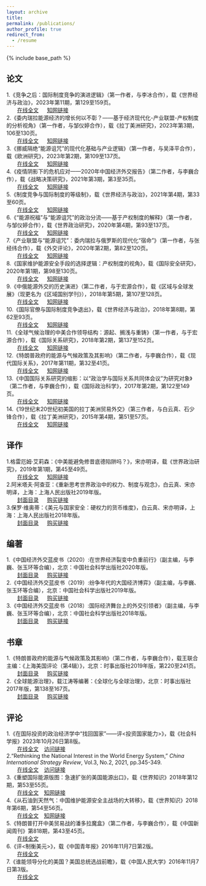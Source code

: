 ```yaml
---
layout: archive
title: 
permalink: /publications/
author_profile: true
redirect_from:
  - /resume
---
```


{% include base_path %}

## 论文

1.《竞争之后：国际制度竞争的演进逻辑》（第一作者，与李冰合作），载《世界经济与政治》，2023年第11期，第129至159页。<br>
   &emsp;&emsp;[在线全文](http://sym915.github.io/files/paper14.pdf) &emsp; [知网链接](https://kns.cnki.net/kcms2/article/abstract?v=2Wn7gbiy3W8RgE3EHxyUSpSdA7f1NLjJRceT_f1OeufgC85zH9rAOwxjkKKGCxF38sXd73rXDk5pG5LhgMKZkneZgs5UFz3NYBam3qxewZ2PVNUSnkWED7yv7zIUaoLew-ZXNrH-lk4=&uniplatform=NZKPT&language=CHS)<br>
2.《委内瑞拉能源经济的增长何以不彰？——基于经济现代化-产业联盟-产权制度的分析视角》（第一作者，与邹仪婷合作），载《拉丁美洲研究》，2023年第3期，106至130页。<br>
   &emsp;&emsp;[在线全文](http://sym915.github.io/files/paper13.pdf) &emsp; [知网链接](https://kns.cnki.net/kcms2/article/abstract?v=3uoqIhG8C44YLTlOAiTRKu87-SJxoEJutOehf2D0XouCH-lhM6pGz3TTVPjQwqQ2_aAnicwvs11QBLH5aq1yIZ0ANntNd80P&uniplatform=NZKPT)<br>
3.《挪威隔绝“能源诅咒”的现代化基础与产业逻辑》（第一作者，与吴泽平合作），载《欧洲研究》，2023年第2期，第109至137页。<br>
   &emsp;&emsp;[在线全文](http://sym915.github.io/files/paper12.pdf) &emsp; [知网链接](https://kns.cnki.net/kcms2/article/abstract?v=3uoqIhG8C44YLTlOAiTRKu87-SJxoEJu6LL9TJzd50n99-5LWnc7lJlAv5wallFglTtkeq5SelCeiyZbK0H207l52CZrhalS&uniplatform=NZKPT)<br>
4.《疫情阴影下的危机应对——2020年中国经济外交报告》（第二作者，与李巍合作），载《战略决策研究》，2021年第3期，第3至35页。<br>
   &emsp;&emsp;[在线全文](http://sym915.github.io/files/paper11.pdf) &emsp; [知网链接](https://kns.cnki.net/kcms/detail/detail.aspx?dbcode=CJFD&dbname=CJFDLAST2021&filename=ZLJC202103001&uniplatform=NZKPT&v=lixjEIarD0ZkM9CGVZpY2sdf2uUxiG1TX9HtTfLuSyU3u-k6m0S8bd8C78_aQT8X)<br>
5.《制度竞争与国际制度的等级制》，载《世界经济与政治》，2021年第4期，第33至60页。<br>
   &emsp;&emsp;[在线全文](http://sym915.github.io/files/paper10.pdf) &emsp; [知网链接](https://kns.cnki.net/kcms/detail/detail.aspx?dbcode=CJFD&dbname=CJFDLAST2021&filename=SJJZ202104003&uniplatform=NZKPT&v=0oEg8l_tJp9Af2rIWZF6G07qa0ewnlYHyvdmljqQ2mgMq1wp-V7w3beDwxVGdyEo)<br>
6.《“能源祝福”与“能源诅咒”的政治分流——基于产权制度的解释》（第一作者，与邹仪婷合作），载《世界政治研究》，2020年第4期，第93至137页。<br>
   &emsp;&emsp;[在线全文](http://sym915.github.io/files/paper9.pdf) &emsp; [知网链接](https://kns.cnki.net/kcms/detail/detail.aspx?dbcode=CCJD&dbname=CCJDLAST2&filename=WPJK202004005&uniplatform=NZKPT&v=hKx2YeJDmBeQ1oWyCnFKBcNqtJ1rpwMeCN8xmnhmBqLFcRy9r0cwowot3-m6nSOW)<br>
7.《产业联盟与“能源诅咒”：委内瑞拉与俄罗斯的现代化“宿命”》（第一作者，与张经纬合作），载《外交评论》，2020年第2期，第82至120页。<br>
   &emsp;&emsp;[在线全文](http://sym915.github.io/files/paper8.pdf) &emsp; [知网链接](https://kns.cnki.net/kcms/detail/detail.aspx?dbcode=CJFD&dbname=CJFDLAST2020&filename=WJXY202002004&uniplatform=NZKPT&v=lEp75hyY-l3VwamVTPGI3PPfmiUUQCnjBEKdne8UyahQVYqM-wU_cTrIILSJEmOa)<br>
8.《国家维护能源安全手段的选择逻辑：产权制度的视角》，载《国际安全研究》，2020年第1期，第98至130页。<br>
   &emsp;&emsp;[在线全文](http://sym915.github.io/files/paper7.pdf) &emsp; [知网链接](https://kns.cnki.net/kcms/detail/detail.aspx?dbcode=CJFD&dbname=CJFDLAST2020&filename=GGXB202001006&uniplatform=NZKPT&v=42OCBm1b1oTjSzlKcZcCcEL-zNRq3N_F-tDTKwzoCDMKZQ75eQ2PkH0Lxv0yLLgW)<br>
9.《中俄能源外交的历史演进》（第二作者，与于宏源合作），载《区域与全球发展》（现更名为《区域国别学刊》），2018年第5期，第107至128页。<br>
   &emsp;&emsp;[在线全文](http://sym915.github.io/files/paper6.pdf) &emsp; [知网链接](https://kns.cnki.net/kcms/detail/detail.aspx?dbcode=CJFD&dbname=CJFDLAST2019&filename=QYQQ201805008&uniplatform=NZKPT&v=JJxiKpVmhCLYn6KQDx_tfMkh2tgDxdiV8OQiRG4kOxUALlt1WcX4Wb3dzBd4bkT2)<br>
10.《国际官僚与国际制度竞争退出》，载《世界经济与政治》，2018年第8期，第62至93页。<br>
   &emsp;&emsp;[在线全文](http://sym915.github.io/files/paper5.pdf) &emsp; [知网链接](https://kns.cnki.net/kcms/detail/detail.aspx?dbcode=CJFD&dbname=CJFDLAST2018&filename=SJJZ201808004&uniplatform=NZKPT&v=86dHLgCDysGa7GNZLcOKp0_-wMgQm8db8HnlTkWvzxeL-EYqTXtegHd7-d9SZUX0)<br>
11.《全球气候治理的中美合作领导结构：源起、搁浅与重铸》（第一作者，与于宏源合作），载《国际关系研究》，2018年第2期，第137至152页。<br>
   &emsp;&emsp;[在线全文](http://sym915.github.io/files/paper4.pdf) &emsp; [知网链接](https://kns.cnki.net/kcms/detail/detail.aspx?dbcode=CJFD&dbname=CJFDLAST2018&filename=GGXY201802008&uniplatform=NZKPT&v=SG4tfQKNbmi5D9O6qeDwgB3ON_pIB9khZIDqi6k5ss9yEd0JJJHPgRw_7ZBshB1p)<br>
12.《特朗普政府的能源与气候政策及其影响》（第二作者，与李巍合作），载《现代国际关系》，2017年第11期，第32至41页。<br>
   &emsp;&emsp;[在线全文](http://sym915.github.io/files/paper3.pdf) &emsp; [知网链接](https://kns.cnki.net/kcms/detail/detail.aspx?dbcode=CJFD&dbname=CJFDLAST2018&filename=XDGG201711004&uniplatform=NZKPT&v=LB1FK7MByrBKfj-xHG2R_jKl0YZTVEXLoEBzL3Yw8CrDHoTuwQUC-yfJRMJszwv6)<br>
13.《中国国际关系研究的缩影：以“政治学与国际关系共同体会议”为研究对象》（第二作者，与李巍合作），载《国际政治科学》，2017年第2期，第122至149页。<br>
   &emsp;&emsp;[在线全文](http://sym915.github.io/files/paper2.pdf) &emsp; [知网链接](https://kns.cnki.net/kcms/detail/detail.aspx?dbcode=CJFD&dbname=CJFDLAST2017&filename=GJZK201702006&uniplatform=NZKPT&v=gzimj6hfKeGEAmqET1oiPLiGXmofIjg5LH6vctRRqyU8sGhB_QhNhV7diWUbE8rh)<br>
14.《19世纪末20世纪初美国的拉丁美洲贸易外交》（第三作者，与白云真、石少锋合作），载《拉丁美洲研究》，2015年第4期，第51至57页。<br>
   &emsp;&emsp;[在线全文](http://sym915.github.io/files/paper1.pdf) &emsp; [知网链接](https://kns.cnki.net/kcms/detail/detail.aspx?dbcode=CJFD&dbname=CJFDLAST2015&filename=LDMZ201504009&uniplatform=NZKPT&v=XWrDupyH212lih79re67IBlv2dBYGsXcRYpOz5mSfihvsoLndImqDm9yXPwq7UoN) <br>

## 译作

1.格雷厄姆·艾莉森：《中美能避免修昔底德陷阱吗？》，宋亦明译，载《世界政治研究》，2019年第1期，第45至49页。<br>
   &emsp;&emsp;[在线全文](http://sym915.github.io/files/translation3.pdf) &emsp; [知网链接](https://kns.cnki.net/kcms/detail/detail.aspx?dbcode=CCJD&dbname=CCJDLAST2&filename=WPJK201901001&uniplatform=NZKPT&v=GyFba9dhAARG5jX-vLbnHvTrtU_5oHSOdjzg4vFNWuX3wqdxafkDj4f0TC_C79Ez) <br>
2.阿米塔夫·阿查亚：《重新思考世界政治中的权力、制度与观念》，白云真、宋亦明译，上海：上海人民出版社2019年版。<br>
   &emsp;&emsp;[封面目录](http://sym915.github.io/files/translation2.pdf) &emsp; [购买链接](http://product.dangdang.com/27901108.html) <br>
3.保罗·维奥蒂：《美元与国家安全：硬权力的货币维度》，白云真、宋亦明译，上海：上海人民出版社2018年版。<br>
   &emsp;&emsp;[封面目录](http://sym915.github.io/files/translation1.pdf) &emsp; [购买链接](http://product.dangdang.com/25287944.html) <br>

## 编著

1.《中国经济外交蓝皮书（2020）:在世界经济裂变中负重前行》（副主编，与李巍、张玉环等合编），北京：中国社会科学出版社2020年版。<br>
   &emsp;&emsp;[封面目录](http://sym915.github.io/files/editbook3.pdf) &emsp; [购买链接](http://product.dangdang.com/29149993.html) <br>
2.《中国经济外交蓝皮书（2019）:纷争年代的大国经济博弈》（副主编，与李巍、张玉环等合编），北京：中国社会科学出版社2019年版。<br>
   &emsp;&emsp;[封面目录](http://sym915.github.io/files/editbook2.pdf) &emsp; [购买链接](http://product.dangdang.com/27919529.html) <br>
3.《中国经济外交蓝皮书（2018）:国际经济舞台上的外交引领者》（副主编，与李巍、张玉环等合编），北京：中国社会科学出版社2018年版。<br>
   &emsp;&emsp;[封面目录](http://sym915.github.io/files/editbook1.pdf) &emsp; [购买链接](http://product.dangdang.com/25261428.html) <br>

## 书章

1.《特朗普政府的能源与气候政策及其影响》（第二作者，与李巍合作），载王联合主编：《上海美国评论（第4辑）》，北京：时事出版社2019年版，第220至241页。<br>
  &emsp;&emsp;[封面目录](http://sym915.github.io/files/Chapter2.pdf) &emsp; [购买链接](http://product.dangdang.com/26482688.html) <br>
2.《全球能源治理》，载江涛等编著：《全球化与全球治理》，北京：时事出版社2017年版，第138至167页。<br>
  &emsp;&emsp;[封面目录](http://sym915.github.io/files/Chapter1.pdf) &emsp; [购买链接](http://product.dangdang.com/25172387.html) <br>

## 评论

1.《在国际投资的政治经济学中“找回国家”——评<投资国家能力>》，载《社会科学报》2023年10月26日第8版。<br>
   &emsp;&emsp;<a href="http://sym915.github.io/files/review5.pdf">在线全文</a >&emsp;<a href="https://mp.weixin.qq.com/s/hBQeewEsqiTy7QpyQ7x65A">访问链接</a ><br>
2.“Rethinking the National Interest in the World Energy System,” *China International Strategy Review*, Vol.3, No.2, 2021, pp.345-349.
<br>
   &emsp;&emsp;<a href="http://sym915.github.io/files/review4.pdf">在线全文</a >&emsp;<a href="https://link.springer.com/article/10.1007/s42533-021-00084-w">访问链接</a ><br>
3.《重塑国际能源版图：急速扩张的美国能源出口》，载《世界知识》2018年第12期，第53至55页。<br>
   &emsp;&emsp;<a href="http://sym915.github.io/files/review3.pdf">在线全文</a >&emsp;<a href="https://kns.cnki.net/kcms/detail/detail.aspx?dbcode=CJFD&dbname=CJFDLAST2018&filename=SJZS201812031&uniplatform=NZKPT&v=V5T0XXQqg-RIQat36W2DrzT36HCK4GsvfDccrWNXKOlYIb3IOZcDPnBwq8lHrWjk">知网链接</a ><br>
4.《从石油到天然气：中国维护能源安全主战场的大转移》，载《世界知识》2018年第6期，第54至56页。<br>
   &emsp;&emsp;<a href="http://sym915.github.io/files/review2.pdf">在线全文</a >&emsp;<a href="https://kns.cnki.net/kcms/detail/detail.aspx?dbcode=CJFD&dbname=CJFDLAST2018&filename=SJZS201806019&uniplatform=NZKPT&v=V5T0XXQqg-St6yDMUBzQWFQhePtHj6mN4RrKlT96x51Owwbf0yY6YR9w8AyqLCLS">知网链接</a ><br>
5.《特朗普打开中美贸易战的潘多拉魔盒》（第二作者，与李巍合作），载《中国新闻周刊》第818期，第43至45页。<br>
   &emsp;&emsp;<a href="http://www.zgxwzk.chinanews.com.cn/2/2017-08-28/463.shtml">在线全文</a ><br>
6.《评<制衡美元>》，载《中国青年报》2016年11月7日第2版。<br>
   &emsp;&emsp;<a href="http://zqb.cyol.com/html/2016-11/07/nw.D110000zgqnb_20161107_3-02.htm">在线全文</a ><br>
7.《谁能领导分化的美国？美国总统选战前瞻》，载《中国人民大学》2016年11月7日第3版。<br>
   &emsp;&emsp;<a href="http://ruc.ihwrm.com/index/article/articleinfo.html?doc%20id=1545173">在线全文</a ><br>


